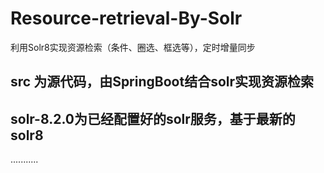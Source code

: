 # Resource-retrieval-By-Solr
利用Solr8实现资源检索（条件、圈选、框选等），定时增量同步

## src 为源代码，由SpringBoot结合solr实现资源检索
## solr-8.2.0为已经配置好的solr服务，基于最新的solr8

...........
